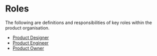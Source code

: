 # Roles
The following are definitions and responsibilities of key roles within the
product organisation.

* [Product Designer](/product-designer.md)
* [Product Engineer](/product-engineer.md)
* [Product Owner](/product-owner.md)
